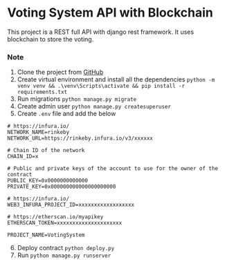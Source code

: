 # Voting System API with Blockchain
This project is a REST full API with django rest framework. It uses blockchain to store the voting.

### Note
1. Clone the project from [GitHub](https://github.com/hansajayathilaka/Voting-System-Django)
2. Create virtual environment and install all the dependencies `python -m venv venv && .\venv\Scripts\activate && pip install -r requirements.txt`
3. Run migrations `python manage.py migrate`
4. Create admin user `python manage.py createsuperuser`
5. Create `.env` file and add the below
```dotenv
# https://infura.io/
NETWORK_NAME=rinkeby
NETWORK_URL=https://rinkeby.infura.io/v3/xxxxxx

# Chain ID of the network
CHAIN_ID=x

# Public and private keys of the account to use for the owner of the contract
PUBLIC_KEY=0x0000000000000
PRIVATE_KEY=0x000000000000000000000

# https://infura.io/
WEB3_INFURA_PROJECT_ID=xxxxxxxxxxxxxxxxxx

# https://etherscan.io/myapikey
ETHERSCAN_TOKEN=xxxxxxxxxxxxxxxxxxxxx

PROJECT_NAME=VotingSystem

```
6. Deploy contract `python deploy.py`
7. Run `python manage.py runserver`
